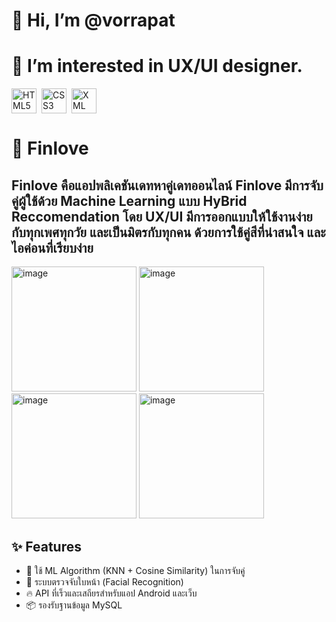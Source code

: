 # 👋 Hi, I’m @vorrapat
# 👀 I’m interested in UX/UI designer.

<p align="left" style="display: flex; gap: 8px;">
  <a href="https://developer.mozilla.org/en-US/docs/Glossary/HTML5" target="_blank" rel="noreferrer" style="text-decoration:none;">
    <img src="https://cdn.jsdelivr.net/gh/devicons/devicon/icons/html5/html5-original-wordmark.svg" width="40" height="40" alt="HTML5" />
  </a>
  <a href="https://developer.mozilla.org/en-US/docs/Web/CSS" target="_blank" rel="noreferrer" style="text-decoration:none;">
    <img src="https://cdn.jsdelivr.net/gh/devicons/devicon/icons/css3/css3-original-wordmark.svg" width="40" height="40" alt="CSS3" />
  </a>
  <a href="https://www.w3.org/XML/" target="_blank" rel="noreferrer" style="text-decoration:none;">
    <img src="https://cdn.jsdelivr.net/gh/vscode-icons/vscode-icons/icons/file_type_xml.svg" width="40" height="40" alt="XML" />
  </a>
</p>

# 🩵 Finlove 

Finlove คือแอปพลิเคชันเดทหาคู่เดทออนไลน์ Finlove มีการจับคู่ผู้ใช้ด้วย Machine Learning แบบ HyBrid Reccomendation
โดย UX/UI มีการออกแบบให้ใช้งานง่ายกับทุกเพศทุกวัย และเป็นมิตรกับทุกคน ด้วยการใช้คู่สีที่น่าสนใจ และไอค่อนที่เรียบง่าย
---

<img width="200"  alt="image" src="https://github.com/user-attachments/assets/0666f651-a31f-4758-a327-46a88c8d63a2" />
<img width="200"  alt="image" src="https://github.com/user-attachments/assets/e0812d58-c5ae-4ea3-91b8-bd09cd3c8af1" />
<img width="200"  alt="image" src="https://github.com/user-attachments/assets/266ddb18-b38c-4c83-b191-a8941047104a" />
<img width="200"  alt="image" src="https://github.com/user-attachments/assets/1b2b203e-b7c4-4867-ab6c-4529901074e1" />

## ✨ Features

- 🧠 ใช้ ML Algorithm (KNN + Cosine Similarity) ในการจับคู่
- 👤 ระบบตรวจจับใบหน้า (Facial Recognition)
- 🔥 API ที่เร็วและเสถียรสำหรับแอป Android และเว็บ
- 📦 รองรับฐานข้อมูล MySQL



